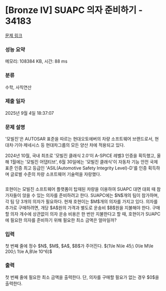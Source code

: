 # [Bronze IV] SUAPC 의자 준비하기 - 34183 

[문제 링크](https://www.acmicpc.net/problem/34183) 

### 성능 요약

메모리: 108384 KB, 시간: 88 ms

### 분류

수학, 사칙연산

### 제출 일자

2025년 9월 4일 18:37:07

### 문제 설명

<p>'모빌진'은 AUTOSAR 표준을 따르는 현대오토에버의 차량 소프트웨어 브랜드로서, 현대차·기아·제네시스 등 현대차그룹의 모든 양산 차에 적용되고 있다.</p>

<p>2024년 10월, 국내 최초로 '모빌진 클래식 2.0'이 A-SPICE 레벨3 인증을 획득했고, 올해 1월에는 '모빌진 어댑티브', 6월 30일에는 '모빌진 클래식'이 자동차 기능 안전 국제표준 인증 최고 등급인 'ASIL(Automotive Safety Integrity Level)-D'를 인증 획득하며 글로벌 수준의 차량 소프트웨어 기술력을 자랑했다.</p>

<p style="text-align: center;"><img alt="" src="https://upload.acmicpc.net/44c42607-c797-4aae-956b-f6e80c5e8f71/-/preview/"></p>

<p>호현이는 모빌진 소프트웨어 플랫폼이 탑재된 차량을 이용하여 SUAPC 대면 대회 때 참가자들이 앉을 수 있는 의자를 준비하려고 한다. SUAPC에는 $N$개의 팀이 참가하며, 각 팀 당 3개의 의자가 필요하다. 현재 호현이는 $M$개의 의자를 가지고 있다. 의자를 추가로 구매하려면, 개당 $A$원의 가격과 별도로 운송비 $B$원을 지불해야 한다. 구매할 의자 개수에 상관없이 의자 운송 비용은 한 번만 지불한다고 할 때, 호현이가 SUAPC에 필요한 의자를 준비하기 위해 필요한 최소 금액은 얼마일까?</p>

### 입력 

 <p>첫 번째 줄에 정수 $N$, $M$, $A$, $B$가 주어진다. $(1\le N\le 45;\ 0\le M\le 200;\ 1\le A,B\le 10^6)$</p>

### 출력 

 <p>첫 번째 줄에 필요한 최소 금액을 출력한다. 단, 의자를 구매할 필요가 없는 경우 $0$을 출력한다.</p>

